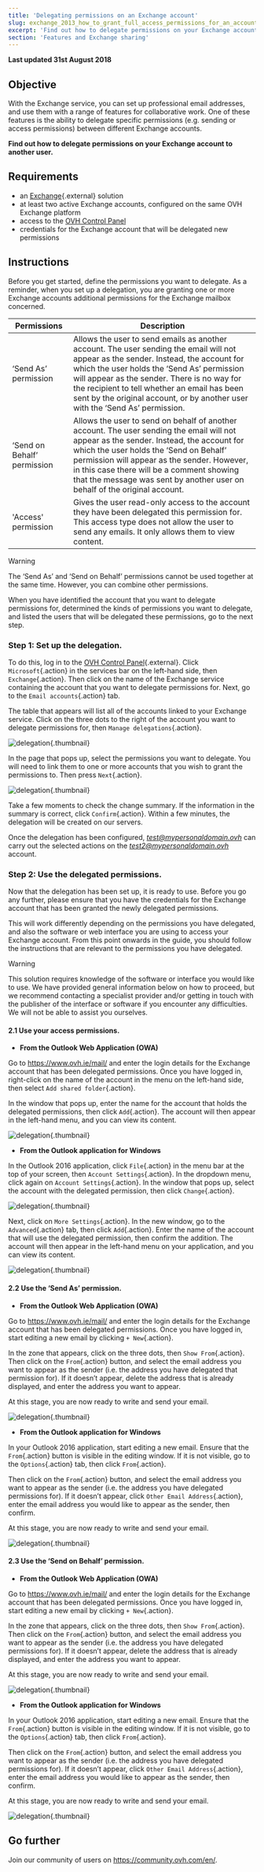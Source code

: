 ```yaml
---
title: 'Delegating permissions on an Exchange account'
slug: exchange_2013_how_to_grant_full_access_permissions_for_an_account
excerpt: 'Find out how to delegate permissions on your Exchange account to another user'
section: 'Features and Exchange sharing'
---
```


**Last updated 31st August 2018**

## Objective

With the Exchange service, you can set up professional email addresses, and use them with a range of features for collaborative work. One of these features is the ability to delegate specific permissions (e.g. sending or access permissions) between different Exchange accounts.

**Find out how to delegate permissions on your Exchange account to another user.**

## Requirements

- an [Exchange](https://www.ovh.ie/emails/){.external} solution
- at least two active Exchange accounts, configured on the same OVH Exchange platform
- access to the [OVH Control Panel](https://www.ovh.com/auth/?action=gotomanager)
- credentials for the Exchange account that will be delegated new permissions

## Instructions

Before you get started, define the permissions you want to delegate. As a reminder, when you set up a delegation, you are granting one or more Exchange accounts additional permissions for the Exchange mailbox concerned.

|Permissions|Description|
|---|---|
|‘Send As’ permission|Allows the user to send emails as another account. The user sending the email will not appear as the sender. Instead, the account for which the user holds the ‘Send As’ permission will appear as the sender. There is no way for the recipient to tell whether an email has been sent by the original account, or by another user with the ‘Send As’ permission.|
|‘Send on Behalf’ permission|Allows the user to send on behalf of another account. The user sending the email will not appear as the sender. Instead, the account for which the user holds the ‘Send on Behalf’ permission will appear as the sender. However, in this case there will be a comment showing that the message was sent by another user on behalf of the original account.|
|'Access' permission|Gives the user read-only access to the account they have been delegated this permission for. This access type does not allow the user to send any emails. It only allows them to view content.|

> [!warning]
>
> The ‘Send As’ and ‘Send on Behalf’ permissions cannot be used together at the same time. However, you can combine other permissions.
> 

When you have identified the account that you want to delegate permissions for, determined the kinds of permissions you want to delegate, and listed the users that will be delegated these permissions, go to the next step.

### Step 1: Set up the delegation.

To do this, log in to the [OVH Control Panel](https://www.ovh.com/auth/?action=gotomanager){.external}. Click `Microsoft`{.action} in the services bar on the left-hand side, then `Exchange`{.action}. Then click on the name of the Exchange service containing the account that you want to delegate permissions for. Next, go to the `Email accounts`{.action} tab.

The table that appears will list all of the accounts linked to your Exchange service. Click on the three dots to the right of the account you want to delegate permissions for, then `Manage delegations`{.action}.

![delegation](images/delegation-step1.png){.thumbnail}

In the page that pops up, select the permissions you want to delegate. You will need to link them to one or more accounts that you wish to grant the permissions to. Then press `Next`{.action}.

![delegation](images/delegation-step2.png){.thumbnail}

Take a few moments to check the change summary. If the information in the summary is correct, click `Confirm`{.action}. Within a few minutes, the delegation will be created on our servers.

Once the delegation has been configured, *test@mypersonaldomain.ovh* can carry out the selected actions on the *test2@mypersonaldomain.ovh* account.

### Step 2: Use the delegated permissions.

Now that the delegation has been set up, it is ready to use. Before you go any further, please ensure that you have the credentials for the Exchange account that has been granted the newly delegated permissions.

This will work differently depending on the permissions you have delegated, and also the software or web interface you are using to access your Exchange account. From this point onwards in the guide, you should follow the instructions that are relevant to the permissions you have delegated.


> [!warning]
>
> This solution requires knowledge of the software or interface you would like to use. We have provided general information below on how to proceed, but we recommend contacting a specialist provider and/or getting in touch with the publisher of the interface or software if you encounter any difficulties. We will not be able to assist you ourselves.
>

#### 2.1 Use your access permissions.

- **From the Outlook Web Application (OWA)**

Go to <https://www.ovh.ie/mail/> and enter the login details for the Exchange account that has been delegated permissions. Once you have logged in, right-click on the name of the account in the menu on the left-hand side, then select `Add shared folder`{.action}.

In the window that pops up, enter the name for the account that holds the delegated permissions, then click `Add`{.action}. The account will then appear in the left-hand menu, and you can view its content.

![delegation](images/delegation-step3.png){.thumbnail}

- **From the Outlook application for Windows**

In the Outlook 2016 application, click `File`{.action} in the menu bar at the top of your screen, then `Account Settings`{.action}. In the dropdown menu, click again on `Account Settings`{.action}. In the window that pops up, select the account with the delegated permission, then click `Change`{.action}. 

![delegation](images/delegation-step4.png){.thumbnail}

Next, click on `More Settings`{.action}. In the new window, go to the `Advanced`{.action} tab, then click `Add`{.action}. Enter the name of the account that will use the delegated permission, then confirm the addition. The account will then appear in the left-hand menu on your application, and you can view its content.

![delegation](images/delegation-step5.png){.thumbnail}

#### 2.2 Use the ‘Send As’ permission.

- **From the Outlook Web Application (OWA)**

Go to <https://www.ovh.ie/mail/> and enter the login details for the Exchange account that has been delegated permissions. Once you have logged in, start editing a new email by clicking `+ New`{.action}.

In the zone that appears, click on the three dots, then `Show From`{.action}. Then click on the `From`{.action} button, and select the email address you want to appear as the sender (i.e. the address you have delegated that permission for). If it doesn’t appear, delete the address that is already displayed, and enter the address you want to appear. 

At this stage, you are now ready to write and send your email. 

![delegation](images/delegation-step6.png){.thumbnail}

- **From the Outlook application for Windows**

In your Outlook 2016 application, start editing a new email. Ensure that the `From`{.action} button is visible in the editing window. If it is not visible, go to the `Options`{.action} tab, then click `From`{.action}.

Then click on the `From`{.action} button, and select the email address you want to appear as the sender (i.e. the address you have delegated permissions for). If it doesn’t appear, click `Other Email Address`{.action}, enter the email address you would like to appear as the sender, then confirm. 

At this stage, you are now ready to write and send your email. 

![delegation](images/delegation-step7.png){.thumbnail}

#### 2.3 Use the ‘Send on Behalf’ permission.

- **From the Outlook Web Application (OWA)**

Go to <https://www.ovh.ie/mail/> and enter the login details for the Exchange account that has been delegated permissions. Once you have logged in, start editing a new email by clicking `+ New`{.action}.

In the zone that appears, click on the three dots, then `Show From`{.action}. Then click on the `From`{.action} button, and select the email address you want to appear as the sender (i.e. the address you have delegated permissions for). If it doesn’t appear, delete the address that is already displayed, and enter the address you want to appear. 

At this stage, you are now ready to write and send your email. 

![delegation](images/delegation-step6.png){.thumbnail}

- **From the Outlook application for Windows**

In your Outlook 2016 application, start editing a new email. Ensure that the `From`{.action} button is visible in the editing window. If it is not visible, go to the `Options`{.action} tab, then click `From`{.action}.

Then click on the `From`{.action} button, and select the email address you want to appear as the sender (i.e. the address you have delegated permissions for). If it doesn’t appear, click `Other Email Address`{.action}, enter the email address you would like to appear as the sender, then confirm. 

At this stage, you are now ready to write and send your email. 

![delegation](images/delegation-step7.png){.thumbnail}

## Go further

Join our community of users on <https://community.ovh.com/en/>.